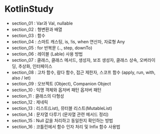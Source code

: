 # KotlinStudy
- section_01 : Var과 Val, nullable
- section_02 : 형변환과 배열
- section_03 : 함수
- section_04 : 스마트 캐스팅, is, !is, when 연산자, 자료형 Any
- section_05 : for 반복문 (.., step, downTo)
- section_06 : 레이블 (Lable) 사용 방법
- section_07 : 클래스, 클래스 메서드, 생성자, 보조 생성자, 클래스 상속, 오버라이딩, 추상화, 인터페이스
- section_08 : 고차 함수, 람다 함수, 접근 제한자, 스코프 함수 (apply, run, with, also / let)
- section_09 : 오브젝트 (Object), Companion Object
- section_10 : 익명 객체와 옵저버 패턴 옵저버 패턴
- section_11 : 클래스의 다형성
- section_12 : 제네릭
- section_13 : 리스트(List), 뮤터블 리스트(MutableList)
- section_14 : 문자열 다루기 (문자열 관련 메서드 정리)
- section_15 : Null 값을 처리하고 동일한지 확인하는 방법
- section_16 : 코틀린에서 함수 인자 처리 및 Infix 함수 사용법